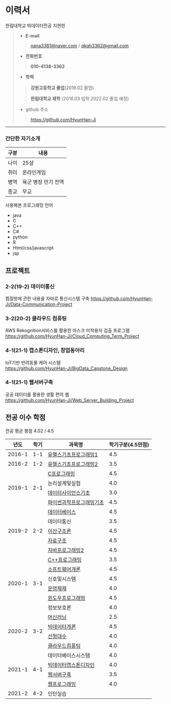 # 이력서
한림대학교 빅데이터전공 지현한
> - __E-mail__
>> nana3361@naver.com / qkqh3362@gmail.com
> - __전화번호__
>> __010-4138-3362__
> 
> - __학력__
>> __강원고등학교 졸업__(2016.02 졸업)
>>
>> __한림대학교 재학__ (2016.03 입학 2022.02 졸업 예정)
> - github 주소
>> https://github.com/HyunHan-Ji
>
---
### 간단한 자기소개
|구분|내용|
|-----|-----|
|나이| 25살|
|취미| 온라인게임|
|병역| 육군 병장 만기 전역|
|종교| 무교|

사용해본 프로그래밍 언어
- java
- C
- C++
- C#
- python
- R
- Html/css/javascript
- jsp


## 프로젝트
### 2-2(19-2) 데이터통신
찜질방에 관한 내용을 자바로 통신시스템 구축
https://github.com/HyunHan-Ji/Data-Communication-Project

### 3-2(20-2) 클라우드 컴퓨팅
AWS Rekognition서비스를 활용한 마스크 미착용자 검출 프로그램<br>
https://github.com/HyunHan-Ji/Cloud_Computing_Term_Project

### 4-1(21-1) 캡스톤디자인, 창업동아리
IoT기반 반려동물 케어 시스템<br>
https://github.com/HyunHan-Ji/BigData_Capstone_Design

### 4-1(21-1) 웹서버구축
공공 데이터를 활용한 생활 편의 웹<br>
https://github.com/HyunHan-Ji/Web_Server_Building_Project

## 전공 이수 학점
전공 평균 평점 4.02 / 4.5 <br>

<table>
  <thead>
    <th>년도</th>
    <th>학기</th>
    <th>과목명</th>
    <th>학기구분(4.5만점)</th>
  </thead>
  <tbody>
   <tr>
      <td>2016-1</td>
      <td>1-1</td>
      <td><a href="https://github.com/HyunHan-Ji/1-1_U-Health-Basic-of-Programming-I">유헬스기초프로그래밍1</a></td>
      <td>4.5</td>
  </tr>
  <tr>
    <td>2016-2</td>
    <td>1-2</td>
    <td><a href = "https://github.com/HyunHan-Ji/1-2_U-Health-Basic-of-Programming-II">유헬스기초프로그래밍2</a></td>
    <td>3.5</td>
  </tr>
  <tr>
    <td rowspan="4">2019-1</td>
    <td rowspan="4">2-1</td>
    <td><a href="https://github.com/HyunHan-Ji/2-1_C-programming">C프로그래밍</a></td>
    <td>4.5</td>
  </tr>
  <tr>
    <td>논리설계및실험</td>
    <td>4.0</td>
  </tr>
  <tr>
    <td><a href="https://github.com/HyunHan-Ji/2-1_Data_Science_Bagic">데이터사이언스기초</a></td>
    <td>3.0</td>
  </tr>
  <tr>
    <td><a href="https://github.com/HyunHan-Ji/2-1_Introduction-to-scientific-programming-in-python">파이썬과학프로그래밍기초</a></td>
    <td>4.5</td>
  </tr>
  <tr>
    <td rowspan="5">2019-2</td>
    <td rowspan="5">2-2</td>
    <td><a href="https://github.com/HyunHan-Ji/2-2_Database">데이터베이스</a></td>
    <td>4.5</td>
  </tr>
  <tr>
    <td>데이터통신</td>
    <td>3.5</td>
  </tr>
  <tr>
    <td><a href="https://github.com/HyunHan-Ji/2-2_Discrete-Mathematics">이산구조론</a></td>
    <td>4.5</td>
  </tr>
  <tr>
    <td><a href="https://github.com/HyunHan-Ji/2-2_Data-Structure">자료구조</a></td>
    <td>4.5</td>
  </tr>
  <tr>
    <td><a href="https://github.com/HyunHan-Ji/2-2_Java-Programming-II">자바프로그래밍2<a></td>
    <td>4.5</td>
  </tr>
  <tr>
    <td rowspan="6">2020-1</td>
    <td rowspan="6">3-1</td>
    <td><a href="https://github.com/HyunHan-Ji/3-1_Cpp-Programming">C++프로그래밍</a></td>
    <td>3.5</td>
  </tr>
  <tr>
    <td><a href="https://github.com/HyunHan-Ji/3-1_Software-Introduction">소프트웨어개론</a></td>
    <td>4.5</td>
  </tr>
  <tr>
    <td>신호및시스템</td>
    <td>4.5</td>
  </tr>
  <tr>
    <td><a href="https://github.com/HyunHan-Ji/3-1_Operating-Systems">운영체제</a></td>
    <td>4.0</td>
  </tr>
  <tr>
    <td><a href="https://github.com/HyunHan-Ji/3-1_Window-Programming">윈도우프로그래밍</a></td>
    <td>4.5</td>
  </tr>
  <tr>
    <td>정보보호론</td>
    <td>4.0</td>
  </tr>
  <tr>
    <td rowspan="4">2020-2</td>
    <td rowspan="4">3-2</td>
    <td><a href="https://github.com/HyunHan-Ji/3-2_Machine-Learning">머신러닝</a></td>
    <td>2.5</td>
  </tr>
  <tr>
    <td><a href="https://github.com/HyunHan-Ji/3-2_Bigdata-Introduction">빅데이터개론</a></td>
    <td>4.5</td>
  </tr>
  <tr>
    <td><a href="https://github.com/HyunHan-Ji/3-2_Linear-Algebra">선형대수</a></td>
    <td>4.0</td>
  </tr>
  <tr>
    <td><a href="https://github.com/HyunHan-Ji/3-2_Cloud_Computing">클라우드컴퓨팅</a></td>
    <td>4.0</td>
  </tr>
  <tr>
    <td rowspan="4">2021-1</td>
    <td rowspan="4">4-1</td>
    <td>데이터베이스시스템</td>
    <td>4.0</td>
  </tr>
  <tr>
    <td><a href="https://github.com/HyunHan-Ji/4-1_BigData-Capstone-Design">빅데이터캡스톤디자인</a></td>
    <td>4.0</td>
  </tr>
  <tr>
    <td><a href="https://github.com/HyunHan-Ji/4-1_Web-Server-building">웹서버구축</a></td>
    <td>3.5</td>
  </tr>
  <tr>
    <td><a href="https://github.com/HyunHan-Ji/4-1_Web_Programing">웹프로그래밍</a></td>
    <td>4.0</td>
  </tr>
  <tr>
    <td>2021-2</td>
    <td>4-2</td>
    <td>인턴실습</td>
    <td></td>
   </tr>
</tbody>
</table>
